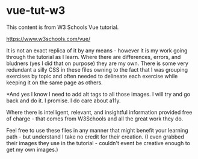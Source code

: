 # vue-tut-w3

This content is from W3 Schools Vue tutorial.

https://www.w3schools.com/vue/

It is not an exact replica of it by any means - however it is my work going through the tutorial as I learn. Where there are differences, errors, and bludners (yes I did that on purpose) they are my own. There is some very redundant a silly CSS in these files owning to the fact that I was grouping exercises by topic and often needed to delineate each exercise while keeping it on the same page as others.

\*And yes I know I need to add alt tags to all those images. I will try and go back and do it. I promise. I do care about a11y.

Where there is intelligent, relevant, and insightful information provided free of charge - that comes from W3Schools and all the great work they do.

Feel free to use these files in any manner that might benefit your learning path - but understand I take no credit for their creation. (I even grabbed their images they use in the tutorial - couldn't event be creative enough to get my own images.)
